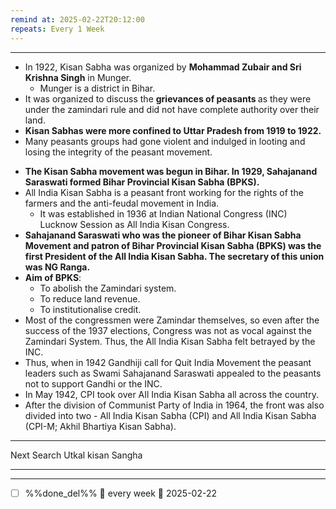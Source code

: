 ```yaml
---
remind at: 2025-02-22T20:12:00
repeats: Every 1 Week
---
```

---
<ul>
	<li>In 1922, Kisan Sabha was organized by <strong>Mohammad Zubair and Sri Krishna Singh</strong> in Munger.
	<ul>
		<li>Munger is a district in Bihar.</li>
	</ul>
	</li>
	<li>It was organized to discuss the <strong>grievances of peasants </strong>as they were under the zamindari rule and did not have complete authority over their land.</li>
	<li><strong>Kisan Sabhas were more confined to Uttar Pradesh from 1919 to 1922.</strong></li>
	<li>Many peasants groups had gone violent and indulged in looting and losing the integrity of the peasant movement.</li>
</ul>
<ul>
	<li><strong>The Kisan Sabha movement was begun in Bihar. In 1929, Sahajanand Saraswati formed Bihar Provincial Kisan Sabha (BPKS).</strong></li>
	<li>All India Kisan Sabha is a peasant front working for the rights of the farmers and the anti-feudal movement in India.
	<ul>
		<li>It was established in 1936 at Indian National Congress (INC) Lucknow Session as All India Kisan Congress.</li>
	</ul>
	</li>
	<li><strong>Sahajanand Saraswati who was the pioneer of Bihar Kisan Sabha Movement and patron of Bihar Provincial Kisan Sabha (BPKS) was the first President of the All India Kisan Sabha. The secretary of this union was NG Ranga.</strong></li>
	<li><strong>Aim of BPKS</strong>:
	<ul>
		<li>To abolish the Zamindari system.</li>
		<li>To reduce land revenue.</li>
		<li>To institutionalise credit.</li>
	</ul>
	</li>
	<li>Most of the congressmen were Zamindar themselves, so even after the success of the 1937 elections, Congress was not as vocal against the Zamindari System. Thus, the All India Kisan Sabha felt betrayed by the INC.</li>
	<li>Thus, when in 1942 Gandhiji call for Quit India Movement the peasant leaders such as Swami Sahajanand Saraswati appealed to the peasants not to support Gandhi or the INC.</li>
	<li>In May 1942, CPI took over AIl India Kisan Sabha all across the country.</li>
	<li>After the division of Communist Party of India in 1964, the front was also divided into two -&nbsp;All India Kisan Sabha (CPI) and All India Kisan Sabha (CPI-M; Akhil Bhartiya Kisan Sabha).</li>
</ul>


---
Next Search
Utkal kisan Sangha

---
---
- [ ] %%done_del%% 🔁 every week 📅 2025-02-22